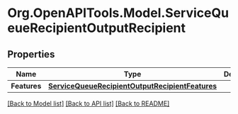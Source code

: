 # Org.OpenAPITools.Model.ServiceQueueRecipientOutputRecipient

## Properties

Name | Type | Description | Notes
------------ | ------------- | ------------- | -------------
**Features** | [**ServiceQueueRecipientOutputRecipientFeatures**](ServiceQueueRecipientOutputRecipientFeatures.md) |  | [optional] 

[[Back to Model list]](../README.md#documentation-for-models) [[Back to API list]](../README.md#documentation-for-api-endpoints) [[Back to README]](../README.md)


